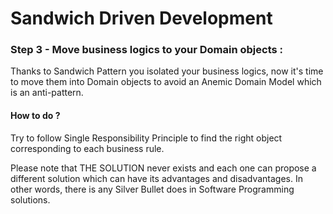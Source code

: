 # **Sandwich Driven Development**

### Step 3 - Move business logics to your Domain objects :

Thanks to Sandwich Pattern you isolated your business logics, now it's time to move them into Domain objects to avoid an Anemic Domain Model which is an anti-pattern.

#### How to do ?

Try to follow Single Responsibility Principle to find the right object corresponding to each business rule.

Please note that THE SOLUTION never exists and each one can propose a different solution which can have its advantages and disadvantages.
In other words, there is any Silver Bullet does in Software Programming solutions.